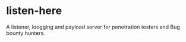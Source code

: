# listen-here
A listener, loogging and payload server for penetration testers and Bug bounty hunters.

